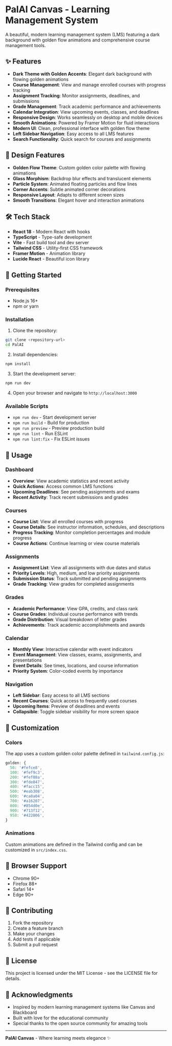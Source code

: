 # PalAI Canvas - Learning Management System

A beautiful, modern learning management system (LMS) featuring a dark background with golden flow animations and comprehensive course management tools.

## ✨ Features

- **Dark Theme with Golden Accents**: Elegant dark background with flowing golden animations
- **Course Management**: View and manage enrolled courses with progress tracking
- **Assignment Tracking**: Monitor assignments, deadlines, and submissions
- **Grade Management**: Track academic performance and achievements
- **Calendar Integration**: View upcoming events, classes, and deadlines
- **Responsive Design**: Works seamlessly on desktop and mobile devices
- **Smooth Animations**: Powered by Framer Motion for fluid interactions
- **Modern UI**: Clean, professional interface with golden flow theme
- **Left Sidebar Navigation**: Easy access to all LMS features
- **Search Functionality**: Quick search for courses and assignments

## 🎨 Design Features

- **Golden Flow Theme**: Custom golden color palette with flowing animations
- **Glass Morphism**: Backdrop blur effects and translucent elements
- **Particle System**: Animated floating particles and flow lines
- **Corner Accents**: Subtle animated corner decorations
- **Responsive Layout**: Adapts to different screen sizes
- **Smooth Transitions**: Elegant hover and interaction animations

## 🛠️ Tech Stack

- **React 18** - Modern React with hooks
- **TypeScript** - Type-safe development
- **Vite** - Fast build tool and dev server
- **Tailwind CSS** - Utility-first CSS framework
- **Framer Motion** - Animation library
- **Lucide React** - Beautiful icon library

## 🚀 Getting Started

### Prerequisites

- Node.js 16+ 
- npm or yarn

### Installation

1. Clone the repository:
```bash
git clone <repository-url>
cd PalAI
```

2. Install dependencies:
```bash
npm install
```

3. Start the development server:
```bash
npm run dev
```

4. Open your browser and navigate to `http://localhost:3000`

### Available Scripts

- `npm run dev` - Start development server
- `npm run build` - Build for production
- `npm run preview` - Preview production build
- `npm run lint` - Run ESLint
- `npm run lint:fix` - Fix ESLint issues

## 🎯 Usage

### Dashboard
- **Overview**: View academic statistics and recent activity
- **Quick Actions**: Access common LMS functions
- **Upcoming Deadlines**: See pending assignments and exams
- **Recent Activity**: Track recent submissions and grades

### Courses
- **Course List**: View all enrolled courses with progress
- **Course Details**: See instructor information, schedules, and descriptions
- **Progress Tracking**: Monitor completion percentages and module progress
- **Course Actions**: Continue learning or view course materials

### Assignments
- **Assignment List**: View all assignments with due dates and status
- **Priority Levels**: High, medium, and low priority assignments
- **Submission Status**: Track submitted and pending assignments
- **Grade Tracking**: View grades for completed assignments

### Grades
- **Academic Performance**: View GPA, credits, and class rank
- **Course Grades**: Individual course performance with trends
- **Grade Distribution**: Visual breakdown of letter grades
- **Achievements**: Track academic accomplishments and awards

### Calendar
- **Monthly View**: Interactive calendar with event indicators
- **Event Management**: View classes, exams, assignments, and presentations
- **Event Details**: See times, locations, and course information
- **Priority System**: Color-coded events by importance

### Navigation
- **Left Sidebar**: Easy access to all LMS sections
- **Recent Courses**: Quick access to frequently used courses
- **Upcoming Items**: Preview of deadlines and events
- **Collapsible**: Toggle sidebar visibility for more screen space

## 🎨 Customization

### Colors
The app uses a custom golden color palette defined in `tailwind.config.js`:

```javascript
golden: {
  50: '#fefce8',
  100: '#fef9c3',
  200: '#fef08a',
  300: '#fde047',
  400: '#facc15',
  500: '#eab308',
  600: '#ca8a04',
  700: '#a16207',
  800: '#854d0e',
  900: '#713f12',
  950: '#422006',
}
```

### Animations
Custom animations are defined in the Tailwind config and can be customized in `src/index.css`.

## 📱 Browser Support

- Chrome 90+
- Firefox 88+
- Safari 14+
- Edge 90+

## 🤝 Contributing

1. Fork the repository
2. Create a feature branch
3. Make your changes
4. Add tests if applicable
5. Submit a pull request

## 📄 License

This project is licensed under the MIT License - see the LICENSE file for details.

## 🙏 Acknowledgments

- Inspired by modern learning management systems like Canvas and Blackboard
- Built with love for the educational community
- Special thanks to the open source community for amazing tools

---

**PalAI Canvas** - Where learning meets elegance ✨
